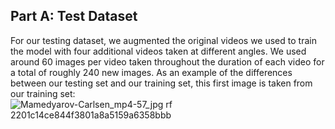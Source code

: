 ## Part A: Test Dataset
For our testing dataset, we augmented the original videos we used to train the model with four additional videos taken at different angles. We used around 60 images per video taken throughout the duration of each video for a total of roughly 240 new images. 
As an example of the differences between our testing set and our training set, this first image is taken from our training set:![Mamedyarov-Carlsen_mp4-57_jpg rf 2201c14ce844f3801a8a5159a6358bbb](https://user-images.githubusercontent.com/26099766/145692373-243ea9ca-4f63-488a-ae7b-4a23b27a9cc6.jpg)

